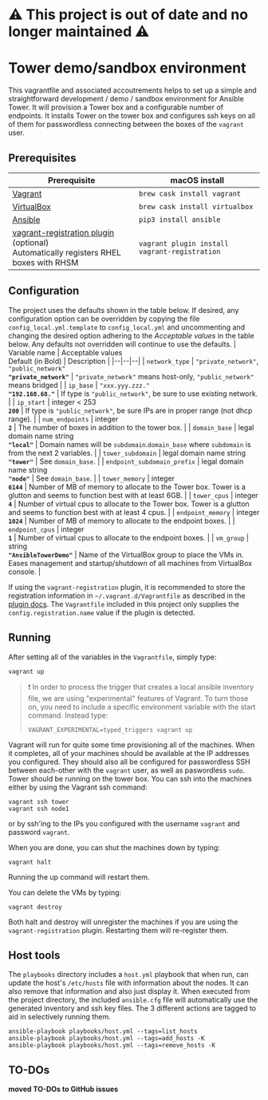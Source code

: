 # :warning: This project is out of date and no longer maintained :warning:

# Tower demo/sandbox environment
This vagrantfile and associated accoutrements helps to set up a simple and straightforward 
development / demo / sandbox environment for Ansible Tower. It will provision a Tower box
and a configurable number of endpoints.  It installs Tower on the tower box and configures
ssh keys on all of them for passwordless connecting between the boxes of the `vagrant` 
user.

## Prerequisites
| Prerequisite | macOS install |
|--|--|
| [Vagrant](https://www.vagrantup.com) | `brew cask install vagrant` |
| [VirtualBox](https://www.virtualbox.org) | `brew cask install virtualbox` |
| [Ansible](https://www.ansible.com) | `pip3 install ansible` |
| [vagrant-registration plugin](https://github.com/projectatomic/adb-vagrant-registration) (optional) <br /> Automatically registers RHEL boxes with  RHSM | `vagrant plugin install vagrant-registration` |

## Configuration
The project uses the defaults shown in the table below.  If desired, any configuration option can be overridden by copying the file `config_local.yml.template` to `config_local.yml` and uncommenting and changing the desired option adhering to the *Acceptable values* in the table below. Any defaults not overridden will continue to use the defaults.
| Variable name | Acceptable values <br /> Default (in Bold) | Description |
|--|--|--|
| `network_type` | `"private_network"`, `"public_network"` <br /> **`"private_network"`** | `"private_network"` means host-only, `"public_network"` means bridged |
| `ip_base` | `"xxx.yyy.zzz."` <br /> **`"192.168.68."`** | If type is `"public_network"`, be sure to use existing network. |
| `ip_start` | integer < 253 <br /> **`200`** | If type is `"public_network"`, be sure IPs are in proper range (not dhcp range). |
| `num_endpoints` | integer <br /> **`2`** | The number of boxes in addition to the tower box. |
| `domain_base` | legal domain name string <br /> **`"local"`** | Domain names will be `subdomain`.`domain_base` where `subdomain` is from the next 2 variables. |
| `tower_subdomain` | legal domain name string <br /> **`"tower"`** | See `domain_base`. |
| `endpoint_subdomain_prefix` | legal domain name string <br /> **`"node"`** | See `domain_base`. |
| `tower_memory` | integer <br /> **`6144`** | Number of MB of memory to allocate to the Tower box. Tower is a glutton and seems to function best with at least 6GB. |
| `tower_cpus` | integer <br /> **`4`** | Number of virtual cpus to allocate to the Tower box. Tower is a glutton and seems to function best with at least 4 cpus. |
| `endpoint_memory` | integer <br /> **`1024`** | Number of MB of memory to allocate to the endpoint boxes. |
| `endpoint_cpus` | integer <br /> **`1`** | Number of virtual cpus to allocate to the endpoint boxes. |
| `vm_group` | string <br /> **`"AnsibleTowerDemo"`** | Name of the VirtualBox group to place the VMs in.  Eases management and startup/shutdown of all machines from VirtualBox console. |

If using the `vagrant-registration` plugin, it is recommended to store the registration information in `~/.vagrant.d/Vagrantfile` as described in the [plugin docs](https://github.com/projectatomic/adb-vagrant-registration#credential-configuration).  The `Vagrantfile` included in this project only supplies the `config.registration.name` value if the plugin is detected.

## Running
After setting all of the variables in the `Vagrantfile`, simply type:
```shell
vagrant up
```

> :exclamation:
> In order to process the trigger that creates a local ansible inventory file, we are using "experimental" features of Vagrant.  To turn those on, you need to include a specific environment variable with the start command.  Instead type:
> ```shell
> VAGRANT_EXPERIMENTAL=typed_triggers vagrant up
> ```

Vagrant will run for quite some time provisioning all of the machines.  When it completes, all of your machines should be available at the IP addresses you configured. They should also all be configured for passwordless SSH between each-other with the `vagrant` user, as well as paswordless `sudo`. Tower should be running on the tower box.  You can ssh into the machines either by using the Vagrant ssh command:
```shell
vagrant ssh tower
vagrant ssh node1
```
or by ssh'ing to the IPs you configured with the username `vagrant` and password `vagrant`.

When you are done, you can shut the machines down by typing:
```shell
vagrant halt
```
Running the up command will restart them.

You can delete the VMs by typing:
```shell
vagrant destroy
```

Both halt and destroy will unregister the machines if you are using the `vagrant-registration` plugin. Restarting them will re-register them.

## Host tools
The `playbooks` directory includes a `host.yml` playbook that when run, can update the host's `/etc/hosts` file with information about the nodes.  It can also remove that information and also just display it.  When executed from the project directory, the included `ansible.cfg` file will automatically use the generated inventory and ssh key files.  The 3 different actions are tagged to aid in selectively running them.

```shell
ansible-playbook playbooks/host.yml --tags=list_hosts
ansible-playbook playbooks/host.yml --tags=add_hosts -K
ansible-playbook playbooks/host.yml --tags=remove_hosts -K
```

## TO-DOs
**moved TO-DOs to GitHub issues**
